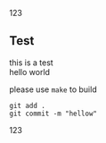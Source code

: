 123
## Test

this is a test<br>
hello world<br>

please use ``make`` to build<br>

```
git add .
git commit -m "hellow"
```
123